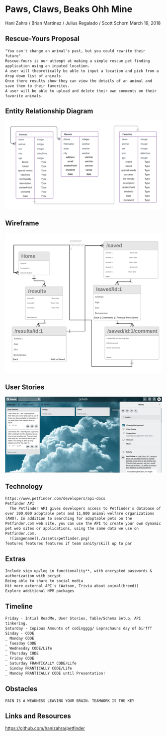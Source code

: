 # Paws, Claws, Beaks Ohh Mine

Hani Zahra / Brian Martinez / Julius Regalado / Scott Schorn March 19, 2018 

## Rescue-Yours Proposal  
	"You can't change an animal's past, but you could rewrite their future"
	Rescue-Yours is our attempt at making a simple rescue pet finding application using an inputed location.
	A user will theoretically be able to input a location and pick from a drop down list of animals
	Once there results show they can view the details of an animal and save them to their favorites. 
	A user will be able to upload and delete their own comments on their favorite animals.


## Entity Relationship Diagram

![imagename](./assets/ERDiagram.png)

## Wireframe 

![imagename](./assets/GroupPROJECT.png)

## User Stories  

![imagename](./assets/trello.png)

## Technology
	https://www.petfinder.com/developers/api-docs
	Petfinder API 
	  The Petfinder API gives developers access to Petfinder's database of over 300,000 adoptable pets and 11,000 animal welfare organizations (AWO). In addition to searching for adoptable pets on the Petfinder.com web site, you can use the API to create your own dynamic pet web sites or applications, using the same data we use on Petfinder.com.
	  ![imagename](./assets/petfinder.png)
    features features features if team sanity/skill up to par

## Extras
	Include sign up/log in functionality**, with encrypted passwords & authorization with bcrypt
	Being able to share to social media
	Hit more external API's (Watson, Trivia about animal(breed))
	Explore additional NPM packages
	

## Timeline
	Friday - Intial ReadMe, User Stories, Table/Schema Setup, API tinkering.
	Saturday - Copious Amounts of codingggg/ Leprachauns day of birfff
    Sinday - CODE
    _ Monday CODE
    _ Tuesday CODE
    _ Wednesday CODE/Life
    _ Thursday CODE
    _ Friday CODE
    _ Saturday FRANTICALLY CODE/Life
    _ Sinday FRANTICALLY CODE/Life
    _ Monday FRANTICALLY CODE until Presentation!

## Obstacles
	PAIN IS A WEAKNESS LEAVING YOUR BRAIN. TEAMWORK IS THE KEY

## Links and Resources   
https://github.com/hanizahra/petfinder

 